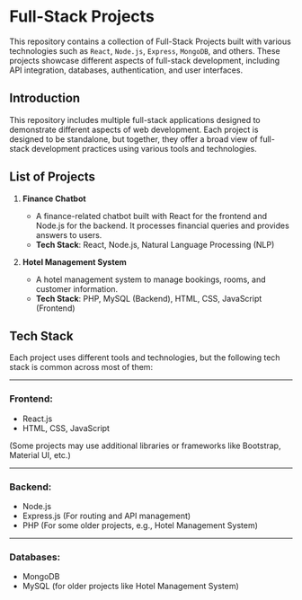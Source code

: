 # **Full-Stack Projects**

This repository contains a collection of Full-Stack Projects built with various technologies such as `React`, `Node.js`, `Express`, `MongoDB`, and others. These projects showcase different aspects of full-stack development, including API integration, databases, authentication, and user interfaces.

## **Introduction**

This repository includes multiple full-stack applications designed to demonstrate different aspects of web development. Each project is designed to be standalone, but together, they offer a broad view of full-stack development practices using various tools and technologies.

## **List of Projects**

1. **Finance Chatbot**

   - A finance-related chatbot built with React for the frontend and Node.js for the backend. It processes financial queries and provides answers to users.
   - **Tech Stack**: React, Node.js, Natural Language Processing (NLP)

2. **Hotel Management System**

   - A hotel management system to manage bookings, rooms, and customer information.
   - **Tech Stack**: PHP, MySQL (Backend), HTML, CSS, JavaScript (Frontend)


## **Tech Stack**

Each project uses different tools and technologies, but the following tech stack is common across most of them:

---

### **Frontend:**

- React.js
- HTML, CSS, JavaScript

(Some projects may use additional libraries or frameworks like Bootstrap, Material UI, etc.)

---

### **Backend:**

- Node.js
- Express.js (For routing and API management)
- PHP (For some older projects, e.g., Hotel Management System)

---

### **Databases:**

- MongoDB
- MySQL (for older projects like Hotel Management System)
